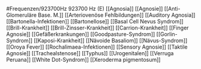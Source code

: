 #Frequenzen/923700Hz
923700 Hz (E)
[[Agnosia]]
[[Agnosie]]
[[Anti-Glomeruläre Base. M.]]
[[Arteriovenöse Fehlbildungen]]
[[Auditory Agnosia]]
[[Bartonella-Infektionen]]
[[Bartonellose]]
[[Basal Cell Nevus Syndrom]]
[[Brill-Krankheit]]
[[Brill-Zinsser-Krankheit]]
[[Carrion-Krankheit]]
[[Finger Agnosie]]
[[Gefäßerkrankungen]]
[[Goodpasture-Syndrom]]
[[Gorlin-Syndrom]]
[[Kaposi-Krankheit]]
[[Nävoide Basaliom]]
[[Nävus-Syndrom]]
[[Oroya Fever]]
[[Rochalimaea-Infektionen]]
[[Sensory Agnosie]]
[[Taktile Agnosie]]
[[Trachealstenose]]
[[Typhus]]
[[Urogenitalen]]
[[Verruga Peruana]]
[[White Dot-Syndrom]]
[[Xeroderma pigmentosum]]